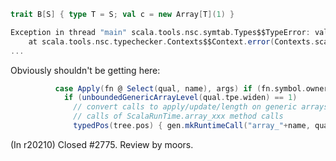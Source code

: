 ```scala
trait B[S] { type T = S; val c = new Array[T](1) }
```
```scala
Exception in thread "main" scala.tools.nsc.symtab.Types$$TypeError: value array_this is not a member of object scala.runtime.ScalaRunTime
	at scala.tools.nsc.typechecker.Contexts$$Context.error(Contexts.scala:318)
...
```
Obviously shouldn't be getting here:
```scala
          case Apply(fn @ Select(qual, name), args) if (fn.symbol.owner == ArrayClass) => 
            if (unboundedGenericArrayLevel(qual.tpe.widen) == 1) 
              // convert calls to apply/update/length on generic arrays to
              // calls of ScalaRunTime.array_xxx method calls
              typedPos(tree.pos) { gen.mkRuntimeCall("array_"+name, qual :: args) }
```
(In r20210) Closed #2775. Review by moors.
